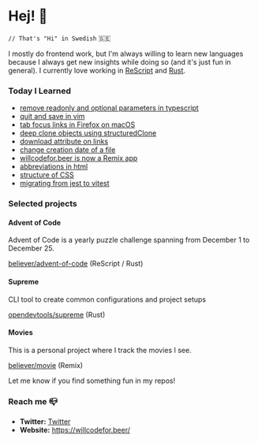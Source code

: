 # Hej! :wave:

`// That's "Hi" in Swedish` 🇸🇪

I mostly do frontend work, but I'm always willing to learn new languages because I always get new insights while doing so (and it's just fun in general). I currently love working in [ReScript](https://rescript-lang.org/) and [Rust](https://www.rust-lang.org/).

### Today I Learned

<!--START_SECTION:feed-->
* [remove readonly and optional parameters in typescript](https:&#x2F;&#x2F;willcodefor.beer&#x2F;posts&#x2F;tsrm)
* [quit and save in vim](https:&#x2F;&#x2F;willcodefor.beer&#x2F;posts&#x2F;vimq)
* [tab focus links in Firefox on macOS](https:&#x2F;&#x2F;willcodefor.beer&#x2F;posts&#x2F;tabff)
* [deep clone objects using structuredClone](https:&#x2F;&#x2F;willcodefor.beer&#x2F;posts&#x2F;deep)
* [download attribute on links](https:&#x2F;&#x2F;willcodefor.beer&#x2F;posts&#x2F;dattr)
* [change creation date of a file](https:&#x2F;&#x2F;willcodefor.beer&#x2F;posts&#x2F;chfiled)
* [willcodefor.beer is now a Remix app](https:&#x2F;&#x2F;willcodefor.beer&#x2F;posts&#x2F;wcfr)
* [abbreviations in html](https:&#x2F;&#x2F;willcodefor.beer&#x2F;posts&#x2F;abbr)
* [structure of CSS](https:&#x2F;&#x2F;willcodefor.beer&#x2F;posts&#x2F;css)
* [migrating from jest to vitest](https:&#x2F;&#x2F;willcodefor.beer&#x2F;posts&#x2F;vitest)
<!--END_SECTION:feed-->

### Selected projects

#### Advent of Code

Advent of Code is a yearly puzzle challenge spanning from December 1 to December 25.

[believer/advent-of-code](https://github.com/believer/advent-of-code) (ReScript / Rust)

#### Supreme

CLI tool to create common configurations and project setups

[opendevtools/supreme](https://github.com/opendevtools/supreme) (Rust)

#### Movies

This is a personal project where I track the movies I see.

[believer/movie](https://github.com/believer/movie) (Remix)

Let me know if you find something fun in my repos!

### Reach me 📪 

- **Twitter:** [Twitter](https://twitter.com/rnattochdag)
- **Website:** https://willcodefor.beer/
